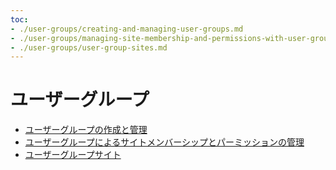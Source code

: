 ```yaml
---
toc:
- ./user-groups/creating-and-managing-user-groups.md
- ./user-groups/managing-site-membership-and-permissions-with-user-groups.md
- ./user-groups/user-group-sites.md
---
```

# ユーザーグループ

- [ユーザーグループの作成と管理](./user-groups/creating-and-managing-user-groups.md)
- [ユーザーグループによるサイトメンバーシップとパーミッションの管理](./user-groups/managing-site-membership-and-permissions-with-user-groups.md)
- [ユーザーグループサイト](./user-groups/user-group-sites.md)